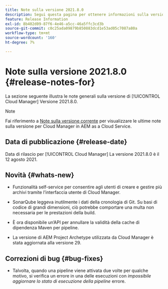 ```yaml
---
title: Note sulla versione 2021.8.0
description: Segui questa pagina per ottenere informazioni sulla versione 2021.8.0 di Cloud Manager
feature: Release Information
exl-id: 8b402d09-87f6-4e46-a5cc-46a5ffc3cd3b
source-git-commit: c0c25ada09879b850883dcd1e53ad05c7087a80a
workflow-type: tm+mt
source-wordcount: '160'
ht-degree: 7%

---
```


# Note sulla versione 2021.8.0 {#release-notes-for}

La sezione seguente illustra le note generali sulla versione di [!UICONTROL Cloud Manager] Versione 2021.8.0.

>[!NOTE]
>Fai riferimento a [Note sulla versione corrente](https://experienceleague.adobe.com/docs/experience-manager-cloud-service/onboarding/getting-access/release-notes-cloud-manager/release-notes-cm-current.html?lang=en#getting-access) per visualizzare le ultime note sulla versione per Cloud Manager in AEM as a Cloud Service.

## Data di pubblicazione {#release-date}

Data di rilascio per [!UICONTROL Cloud Manager] La versione 2021.8.0 è il 12 agosto 2021.


## Novità {#whats-new}

* Funzionalità self-service per consentire agli utenti di creare e gestire più archivi tramite l’interfaccia utente di Cloud Manager.

* SonarQube leggeva inutilmente i dati della cronologia di Git. Su basi di codice di grandi dimensioni, ciò potrebbe comportare una multa non necessaria per le prestazioni della build.

* È ora disponibile un’API per annullare la validità della cache di dipendenza Maven per pipeline.

* La versione di AEM Project Archetype utilizzata da Cloud Manager è stata aggiornata alla versione 29.

## Correzioni di bug {#bug-fixes}

* Talvolta, quando una pipeline viene attivata due volte per qualche motivo, si verifica un errore in una delle esecuzioni con *impossibile aggiornare lo stato di esecuzione della pipeline* errore.
